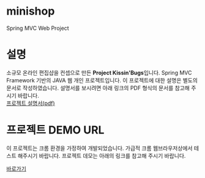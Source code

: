 # minishop

Spring MVC Web Project

# 설명

 소규모 온라인 편집샵을 컨셉으로 만든 <strong>Project Kissin'Bugs</strong>입니다. Spring MVC Framework 기반의 JAVA 웹 개인 프로젝트입니다. 
 이 프로젝트에 대한 설명은 별도의 문서로 작성하였습니다. 설명서를 보시려면 아래 링크의 PDF 형식의 문서를 참고해 주시기 바랍니다.<br>
<a href="https://drive.google.com/open?id=1bVtb1gcBwpEog5nc6S6RN-KChqqy4BDr"/>프로젝트 설명서(pdf)</a> 

# 프로젝트 DEMO URL

이 프로젝트는 크롬 환경을 가정하여 개발되었습니다. 가급적 크롬 웹브라우저상에서 테스트 해주시기 바랍니다.
프로젝트 데모는 아래의 링크를 참고해 주시기 바랍니다.

<a href="http://54.180.61.2:8080/minishop/main/home.do"/>바로가기</a>


